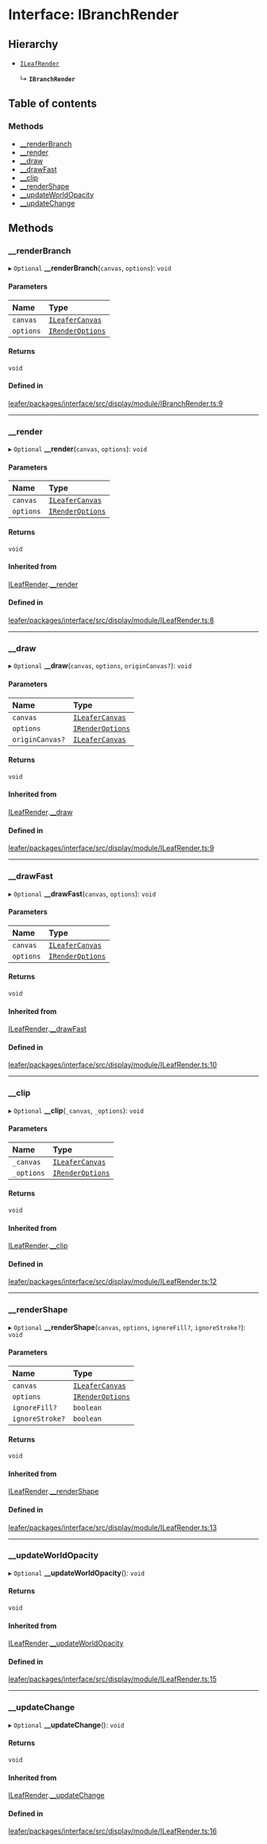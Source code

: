 # Interface: IBranchRender

## Hierarchy

- [`ILeafRender`](ILeafRender.md)

  ↳ **`IBranchRender`**

## Table of contents

### Methods

- [\_\_renderBranch](IBranchRender.md#__renderbranch)
- [\_\_render](IBranchRender.md#__render)
- [\_\_draw](IBranchRender.md#__draw)
- [\_\_drawFast](IBranchRender.md#__drawfast)
- [\_\_clip](IBranchRender.md#__clip)
- [\_\_renderShape](IBranchRender.md#__rendershape)
- [\_\_updateWorldOpacity](IBranchRender.md#__updateworldopacity)
- [\_\_updateChange](IBranchRender.md#__updatechange)

## Methods

### \_\_renderBranch

▸ `Optional` **__renderBranch**(`canvas`, `options`): `void`

#### Parameters

| Name | Type |
| :------ | :------ |
| `canvas` | [`ILeaferCanvas`](ILeaferCanvas.md) |
| `options` | [`IRenderOptions`](IRenderOptions.md) |

#### Returns

`void`

#### Defined in

[leafer/packages/interface/src/display/module/IBranchRender.ts:9](https://github.com/leaferjs/leafer/blob/8d161c2/packages/interface/src/display/module/IBranchRender.ts#L9)

___

### \_\_render

▸ `Optional` **__render**(`canvas`, `options`): `void`

#### Parameters

| Name | Type |
| :------ | :------ |
| `canvas` | [`ILeaferCanvas`](ILeaferCanvas.md) |
| `options` | [`IRenderOptions`](IRenderOptions.md) |

#### Returns

`void`

#### Inherited from

[ILeafRender](ILeafRender.md).[__render](ILeafRender.md#__render)

#### Defined in

[leafer/packages/interface/src/display/module/ILeafRender.ts:8](https://github.com/leaferjs/leafer/blob/8d161c2/packages/interface/src/display/module/ILeafRender.ts#L8)

___

### \_\_draw

▸ `Optional` **__draw**(`canvas`, `options`, `originCanvas?`): `void`

#### Parameters

| Name | Type |
| :------ | :------ |
| `canvas` | [`ILeaferCanvas`](ILeaferCanvas.md) |
| `options` | [`IRenderOptions`](IRenderOptions.md) |
| `originCanvas?` | [`ILeaferCanvas`](ILeaferCanvas.md) |

#### Returns

`void`

#### Inherited from

[ILeafRender](ILeafRender.md).[__draw](ILeafRender.md#__draw)

#### Defined in

[leafer/packages/interface/src/display/module/ILeafRender.ts:9](https://github.com/leaferjs/leafer/blob/8d161c2/packages/interface/src/display/module/ILeafRender.ts#L9)

___

### \_\_drawFast

▸ `Optional` **__drawFast**(`canvas`, `options`): `void`

#### Parameters

| Name | Type |
| :------ | :------ |
| `canvas` | [`ILeaferCanvas`](ILeaferCanvas.md) |
| `options` | [`IRenderOptions`](IRenderOptions.md) |

#### Returns

`void`

#### Inherited from

[ILeafRender](ILeafRender.md).[__drawFast](ILeafRender.md#__drawfast)

#### Defined in

[leafer/packages/interface/src/display/module/ILeafRender.ts:10](https://github.com/leaferjs/leafer/blob/8d161c2/packages/interface/src/display/module/ILeafRender.ts#L10)

___

### \_\_clip

▸ `Optional` **__clip**(`_canvas`, `_options`): `void`

#### Parameters

| Name | Type |
| :------ | :------ |
| `_canvas` | [`ILeaferCanvas`](ILeaferCanvas.md) |
| `_options` | [`IRenderOptions`](IRenderOptions.md) |

#### Returns

`void`

#### Inherited from

[ILeafRender](ILeafRender.md).[__clip](ILeafRender.md#__clip)

#### Defined in

[leafer/packages/interface/src/display/module/ILeafRender.ts:12](https://github.com/leaferjs/leafer/blob/8d161c2/packages/interface/src/display/module/ILeafRender.ts#L12)

___

### \_\_renderShape

▸ `Optional` **__renderShape**(`canvas`, `options`, `ignoreFill?`, `ignoreStroke?`): `void`

#### Parameters

| Name | Type |
| :------ | :------ |
| `canvas` | [`ILeaferCanvas`](ILeaferCanvas.md) |
| `options` | [`IRenderOptions`](IRenderOptions.md) |
| `ignoreFill?` | `boolean` |
| `ignoreStroke?` | `boolean` |

#### Returns

`void`

#### Inherited from

[ILeafRender](ILeafRender.md).[__renderShape](ILeafRender.md#__rendershape)

#### Defined in

[leafer/packages/interface/src/display/module/ILeafRender.ts:13](https://github.com/leaferjs/leafer/blob/8d161c2/packages/interface/src/display/module/ILeafRender.ts#L13)

___

### \_\_updateWorldOpacity

▸ `Optional` **__updateWorldOpacity**(): `void`

#### Returns

`void`

#### Inherited from

[ILeafRender](ILeafRender.md).[__updateWorldOpacity](ILeafRender.md#__updateworldopacity)

#### Defined in

[leafer/packages/interface/src/display/module/ILeafRender.ts:15](https://github.com/leaferjs/leafer/blob/8d161c2/packages/interface/src/display/module/ILeafRender.ts#L15)

___

### \_\_updateChange

▸ `Optional` **__updateChange**(): `void`

#### Returns

`void`

#### Inherited from

[ILeafRender](ILeafRender.md).[__updateChange](ILeafRender.md#__updatechange)

#### Defined in

[leafer/packages/interface/src/display/module/ILeafRender.ts:16](https://github.com/leaferjs/leafer/blob/8d161c2/packages/interface/src/display/module/ILeafRender.ts#L16)
